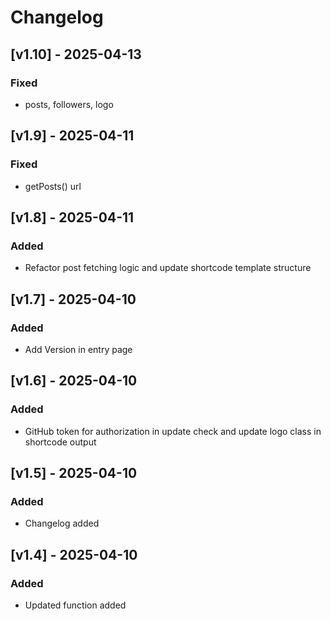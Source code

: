# Changelog

## [v1.10] - 2025-04-13

### Fixed

- posts, followers, logo

## [v1.9] - 2025-04-11

### Fixed

- getPosts() url

## [v1.8] - 2025-04-11

### Added

- Refactor post fetching logic and update shortcode template structure

## [v1.7] - 2025-04-10

### Added

- Add Version in entry page

## [v1.6] - 2025-04-10

### Added

- GitHub token for authorization in update check and update logo class in shortcode output

## [v1.5] - 2025-04-10

### Added

- Changelog added

## [v1.4] - 2025-04-10

### Added

- Updated function added
